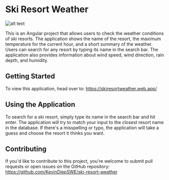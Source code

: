 # Ski Resort Weather

![alt text](https://github.com/kevindiepswe/ski-resort-weather/blob/master/homepage.jpg?raw=true)

This is an Angular project that allows users to check the weather conditions of ski resorts. The application shows the name of the resort, the maximum temperature for the current hour, and a short summary of the weather. Users can search for any resort by typing its name in the search bar. The application also provides information about wind speed, wind direction, rain depth, and humidity.

## Getting Started

To view this application, head over to: https://skiresortweather.web.app/

## Using the Application

To search for a ski resort, simply type its name in the search bar and hit enter. The application will try to match your input to the closest resort name in the database. If there's a misspelling or typo, the application will take a guess and choose the resort it thinks you want.

## Contributing

If you'd like to contribute to this project, you're welcome to submit pull requests or open issues on the GitHub repository: https://github.com/KevinDiepSWE/ski-resort-weather

